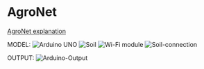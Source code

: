 # AgroNet
[AgroNet explanation](https://drive.google.com/file/d/1dBi1Y3gYxio3rHD68U4nYo2FiggUHIS3/view?usp=sharing)

MODEL:
![Arduino UNO](https://github.com/Maniprabha06/AgroNet/assets/108254371/eab0ce43-c9d5-4a07-9ce4-75db52fe7376)
![Soil](https://github.com/Maniprabha06/AgroNet/assets/108254371/ffccc85e-7a7b-43eb-b780-90293451e1e6)
![Wi-Fi module](https://github.com/Maniprabha06/AgroNet/assets/108254371/690b8fe3-c43f-496c-ae4e-dad56a2cc3c9)
![Soil-connection](https://github.com/Maniprabha06/AgroNet/assets/108254371/7289f948-be26-43c9-9d49-0261007dcb80)


OUTPUT:
![Arduino-Output](https://github.com/Maniprabha06/AgroNet/assets/108254371/cfdfb2a7-0e1c-442f-8755-5ec11254fd1b)


